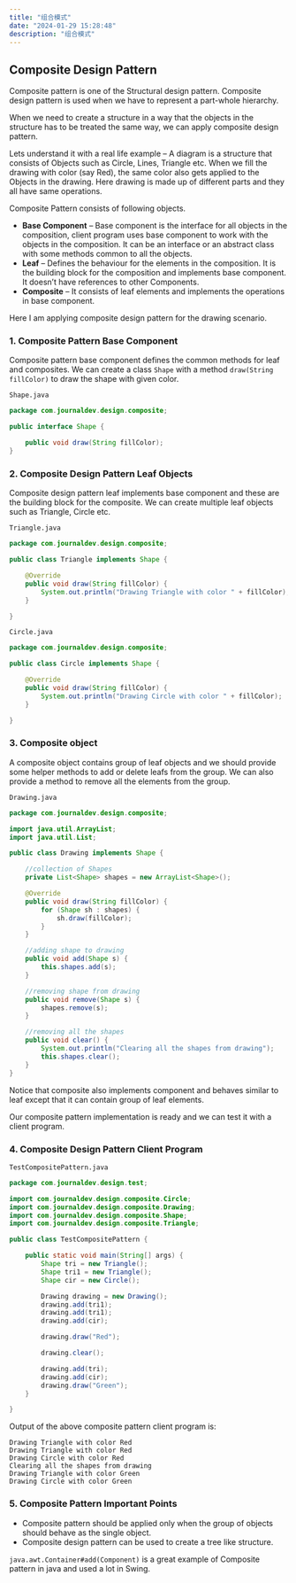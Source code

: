 ```yaml
---
title: "组合模式"
date: "2024-01-29 15:28:48"
description: "组合模式"
---
```


## Composite Design Pattern

Composite pattern is one of the Structural design pattern. Composite design pattern is used when we have to represent a
part-whole hierarchy.

When we need to create a structure in a way that the objects in the structure has to be treated the same way, we can
apply composite design pattern.

Lets understand it with a real life example – A diagram is a structure that consists of Objects such as Circle, Lines,
Triangle etc. When we fill the drawing with color (say Red), the same color also gets applied to the Objects in the
drawing. Here drawing is made up of different parts and they all have same operations.

Composite Pattern consists of following objects.

- **Base Component** – Base component is the interface for all objects in the composition, client program uses base
  component to work with the objects in the composition. It can be an interface or an abstract class with some methods
  common to all the objects.
- **Leaf** – Defines the behaviour for the elements in the composition. It is the building block for the composition and
  implements base component. It doesn’t have references to other Components.
- **Composite** – It consists of leaf elements and implements the operations in base component.

Here I am applying composite design pattern for the drawing scenario.

### 1. Composite Pattern Base Component

Composite pattern base component defines the common methods for leaf and composites. We can create a class `Shape` with
a method `draw(String fillColor)` to draw the shape with given color.

`Shape.java`

```java
package com.journaldev.design.composite;

public interface Shape {

    public void draw(String fillColor);
}
```

### 2. Composite Design Pattern Leaf Objects

Composite design pattern leaf implements base component and these are the building block for the composite. We can
create multiple leaf objects such as Triangle, Circle etc.

`Triangle.java`

```java
package com.journaldev.design.composite;

public class Triangle implements Shape {

    @Override
    public void draw(String fillColor) {
        System.out.println("Drawing Triangle with color " + fillColor);
    }

}
```

`Circle.java`

```java
package com.journaldev.design.composite;

public class Circle implements Shape {

    @Override
    public void draw(String fillColor) {
        System.out.println("Drawing Circle with color " + fillColor);
    }

}
```

### 3. Composite object

A composite object contains group of leaf objects and we should provide some helper methods to add or delete leafs from
the group. We can also provide a method to remove all the elements from the group.

`Drawing.java`

```java
package com.journaldev.design.composite;

import java.util.ArrayList;
import java.util.List;

public class Drawing implements Shape {

    //collection of Shapes
    private List<Shape> shapes = new ArrayList<Shape>();

    @Override
    public void draw(String fillColor) {
        for (Shape sh : shapes) {
            sh.draw(fillColor);
        }
    }

    //adding shape to drawing
    public void add(Shape s) {
        this.shapes.add(s);
    }

    //removing shape from drawing
    public void remove(Shape s) {
        shapes.remove(s);
    }

    //removing all the shapes
    public void clear() {
        System.out.println("Clearing all the shapes from drawing");
        this.shapes.clear();
    }
}
```

Notice that composite also implements component and behaves similar to leaf except that it can contain group of leaf
elements.

Our composite pattern implementation is ready and we can test it with a client program.

### 4. Composite Design Pattern Client Program

`TestCompositePattern.java`

```java
package com.journaldev.design.test;

import com.journaldev.design.composite.Circle;
import com.journaldev.design.composite.Drawing;
import com.journaldev.design.composite.Shape;
import com.journaldev.design.composite.Triangle;

public class TestCompositePattern {

    public static void main(String[] args) {
        Shape tri = new Triangle();
        Shape tri1 = new Triangle();
        Shape cir = new Circle();

        Drawing drawing = new Drawing();
        drawing.add(tri1);
        drawing.add(tri1);
        drawing.add(cir);

        drawing.draw("Red");

        drawing.clear();

        drawing.add(tri);
        drawing.add(cir);
        drawing.draw("Green");
    }

}
```

Output of the above composite pattern client program is:

```
Drawing Triangle with color Red
Drawing Triangle with color Red
Drawing Circle with color Red
Clearing all the shapes from drawing
Drawing Triangle with color Green
Drawing Circle with color Green
```

### 5. Composite Pattern Important Points

- Composite pattern should be applied only when the group of objects should behave as the single object.
- Composite design pattern can be used to create a tree like structure.

`java.awt.Container#add(Component)` is a great example of Composite pattern in java and used a lot in Swing.